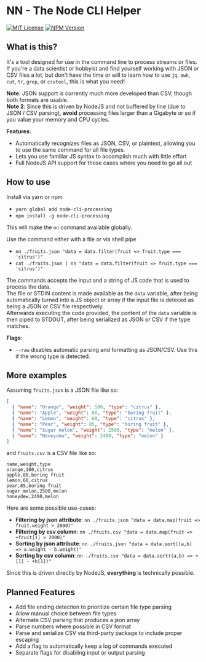 # NN - The Node CLI Helper

[![MIT License](https://img.shields.io/badge/license-MIT-green)](https://github.com/VaguelySerious/nn/blob/master/LICENSE)
[![NPM Version](https://img.shields.io/npm/v/node-cli-processing?style=flat)](https://www.npmjs.com/package/node-cli-processing)

## What is this?

It's a tool designed for use in the command line to process streams or files.
If you're a data scientist or hobbyist and find yourself working with JSON or CSV files a lot, but don't have the time or will to learn how to use `jq`, `awk`, `cut`, `tr`, `grep`, or `csvtool`, this is what you need!

**Note**: JSON support is currently much more developed than CSV, though both formats are usable.  
**Note 2**: Since this is driven by NodeJS and not buffered by line (due to JSON / CSV parsing), **avoid** processing files larger than a Gigabyte or so if you value your memory and CPU cycles.

**Features**:

- Automatically recognizes files as JSON, CSV, or plaintext, allowing you to use the same command for all file types.
- Lets you use familiar JS syntax to accomplish much with little effort
- Full NodeJS API support for those cases where you need to go all out

## How to use

Install via yarn or npm

- `yarn global add node-cli-processing`
- `npm install -g node-cli-processing`

This will make the `nn` command available globally.

Use the command either with a file or via shell pipe

- `nn ./fruits.json "data = data.filter(fruit => fruit.type === 'citrus')"`
- `cat ./fruits.json | nn "data = data.filter(fruit => fruit.type === 'citrus')"`

The commands accepts the input and a string of JS code that is used to process the data.  
The file or STDIN content is made available as the `data` variable, after being automatically turned into a JS object or array if the input file is deteced as being a JSON or CSV file respectively.  
Afterwards executing the code provided, the content of the `data` variable is then piped to STDOUT, after being serialized as JSON or CSV if the type matches.  

**Flags**:  
- `--raw` disables automatic parsing and formatting as JSON/CSV. Use this if the wrong type is detected.

## More examples

Assuming `fruits.json` is a JSON file like so:

```json
[
  { "name": "Orange", "weight": 100, "type": "citrus" },
  { "name": "Apple", "weight": 80, "type": "boring fruit" },
  { "name": "Lemon", "weight": 60, "type": "citrus" },
  { "name": "Pear", "weight": 85, "type": "boring fruit" },
  { "name": "Sugar melon", "weight": 2500, "type": "melon" },
  { "name": "Honeydew", "weight": 2400, "type": "melon" }
]
```

and `fruits.csv` is a CSV file like so:

```csv
name,weight,type
orange,100,citrus
apple,80,boring fruit
lemon,60,citrus
pear,85,boring fruit
sugar melon,2500,melon
honeydew,2400,melon
```

Here are some possible use-cases:

- **Filtering by json attribute**: `nn ./fruits.json "data = data.map(fruit => fruit.weight > 2000)"`
- **Filtering by csv column**: `nn ./fruits.csv "data = data.map(fruit => +fruit[1] > 2000)"`
- **Sorting by json attribute**: `nn ./fruits.json "data = data.sort((a,b) => a.weight - b.weight)"`
- **Sorting by csv column**: `nn ./fruits.csv "data = data.sort((a,b) => +[1] - +b[1])"`

Since this is driven directly by NodeJS, **everything** is technically possible.

## Planned Features

- Add file ending detection to prioritize certain file type parsing
- Allow manual choice between file types
- Alternate CSV parsing that produces a json array
- Parse numbers where possible in CSV format
- Parse and serialize CSV via third-party package to include proper escaping
- Add a flag to automatically keep a log of commands executed
- Separate flags for disabling input or output parsing
